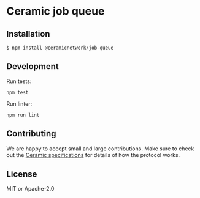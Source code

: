 # Ceramic job queue

## Installation

```
$ npm install @ceramicnetwork/job-queue
```

## Development

Run tests:

```shell
npm test
```

Run linter:

```shell
npm run lint
```

## Contributing

We are happy to accept small and large contributions. Make sure to check out the
[Ceramic specifications](https://github.com/ceramicnetwork/ceramic/blob/main/SPECIFICATION.md)
for details of how the protocol works.

## License

MIT or Apache-2.0
